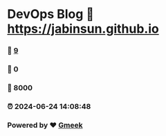 # DevOps Blog :link: https://jabinsun.github.io 
### :page_facing_up: [9](https://jabinsun.github.io/tag.html) 
### :speech_balloon: 0 
### :hibiscus: 8000 
### :alarm_clock: 2024-06-24 14:08:48 
### Powered by :heart: [Gmeek](https://github.com/Meekdai/Gmeek)
